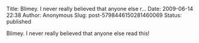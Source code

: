 Title: Blimey. I never really believed that anyone else r...
Date: 2009-06-14 22:38
Author: Anonymous
Slug: post-5798446150281460069
Status: published

Blimey. I never really believed that anyone else read this!

